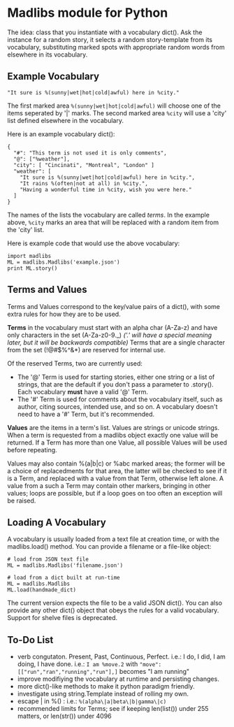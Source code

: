 Madlibs module for Python
=========================

The idea: class that you instantiate with a vocabulary dict(). Ask
the instance for a random story, it selects a random story-template
from its vocabulary, substituting marked spots with appropriate
random words from elsewhere in its vocabulary.


Example Vocabulary
------------------
    "It sure is %(sunny|wet|hot|cold|awful) here in %city."

The first marked area `%(sunny|wet|hot|cold|awful)` will choose one
of the items seperated by '|' marks.  The second marked area `%city`
will use a 'city' list defined elsewhere in the vocabulary.

Here is an example vocabulary dict():

    {
      "#": "This term is not used it is only comments",
      "@": ["%weather"],
      "city": [ "Cincinati", "Montreal", "London" ]
      "weather": [
        "It sure is %(sunny|wet|hot|cold|awful) here in %city.",
        "It rains %(often|not at all) in %city.",
        "Having a wonderful time in %city, wish you were here."
      ]
    }

The names of the lists the vocabulary are called *terms*.  In the
example above, `%city` marks an area that will be replaced with a
random item from the 'city' list.

Here is example code that would use the above vocabulary:

    import madlibs
    ML = madlibs.Madlibs('example.json')
    print ML.story()


Terms and Values
----------------
Terms and Values correspond to the key/value pairs of a dict(),
with some extra rules for how they are to be used.

**Terms** in the vocabulary must start with an alpha char (A-Za-z)
and have only characters in the set (A-Za-z0-9.\_)  *('.' will have a
special meaning later, but it will be backwards compatible)*  Terms
that are a single character from the set (!@#$%^&\*) are reserved
for internal use.

Of the reserved Terms, two are currently used:

- The '@' Term is used for starting stories, either one string
  or a list of strings, that are the default if you don't pass
  a parameter to .story().
  Each vocabulary **must** have a valid '@' Term.
- The '#' Term is used for comments about the vocabulary itself,
  such as author, citing sources, intended use, and so on.  A
  vocabulary doesn't need to have a '#' Term, but it's recommended.

**Values** are the items in a term's list.  Values are strings or
unicode strings.  When a term is requested from a madlibs object
exactly one value will be returned.  If a Term has more than one
Value, all possible Values will be used before repeating.

Values may also contain %(a|b|c) or %abc marked areas;
the former will be a choice of replacedments for that area, the
latter will be checked to see if it is a Term, and replaced with a
value from that Term, otherwise left alone. A value from a such a
Term may contain other markers, bringing in other values; loops are
possible, but if a loop goes on too often an exception will be raised.


Loading A Vocabulary
--------------------
A vocabulary is usually loaded from a text file at creation time,
or with the madlibs.load() method.  You can provide a filename
or a file-like object:

    # load from JSON text file
    ML = madlibs.Madlibs('filename.json')

    # load from a dict built at run-time
    ML = madlibs.Madlibs
    ML.load(handmade_dict)

The current version expects the file to be a valid JSON dict(). You
can also provide any other dict() object that obeys the rules for a
valid vocabulary.  Support for shelve files is deprecated.


To-Do List
----------
- verb congutaton. Present, Past, Continuous, Perfect.
  i.e.: I do, I did, I am doing, I have done.
  i.e.: `I am %move.2` with `"move":[["run","ran","running","run"],]`
  becomes "I am running"
- improve modifiying the vocabulary at runtime and persisting changes.
- more dict()-like methods to make it python paradigm friendly.
- investigate using string.Template instead of rolling my own.
- escape \| in %() : i.e.: `%(alpha\|a|beta\|b|gamma\|c)`
- recommended limits for Terms; see if keeping len(list()) under 255
  matters, or len(str()) under 4096

